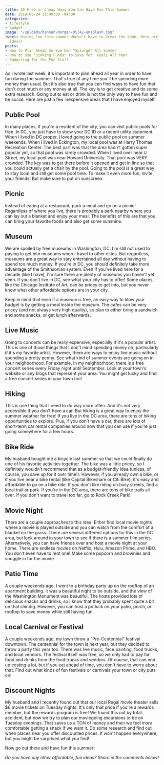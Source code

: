 ```yaml
---
title: 10 Free or Cheap Ways You Can Have Fun This Summer
date: 2019-06-24 11:00:00 -04:00
categories:
- lifestyle
- budget
image: "/uploads/hannah-morgan-95342-unsplash.jpg"
tweet: Having fun this summer doesn't have to break the bank. Here are some affordable
  ideas!
posts:
- How to Plan Ahead So You Can “Splurge” All Summer
- How to Use "Sinking Funds" to Save for  Goals All Year
- Budgeting for the Fun Stuff
---
```


As I wrote last week, it's important to plan ahead all year in order to have fun during the summer. That's true of any time you'll be spending more money than usual. But it's also true that you can find ways to have fun that don't cost much or any money at all. The key is to get creative and do some extra research. Going out to eat or drink is not the only way to have fun and be social. Here are just a few inexpensive ideas that I have enjoyed myself.

## Public Pool

In many places, if you're a resident of the city, you can visit public pools for free. In DC, you just have to show your DC ID or a recent utility statement. When I lived in DC proper, I loved going to the public pool on summer weekends. When I lived in Eckington, my local pool was at Harry Thomas Recreation Center. The best part was that the area hadn't gotten super popular yet, so that pool was rarely crowded. When I lived over near U Street, my local pool was near Howard University. That pool was VERY crowded. The key was to get there before it opened and get in line so that you could actually get a chair by the pool. Going to the pool is a great way to stay local and still get some pool time. To make it even more fun, invite your friends! But make sure to put on sunscreen.

## Picnic

Instead of eating at a restaurant, pack a meal and go on a picnic! Regardless of where you live, there is probably a park nearby where you can lay out a blanket and enjoy your meal. The benefits of this are that you can bring your favorite foods and also get some sunshine.

## Museum

We are spoiled by free museums in Washington, DC. I'm still not used to paying to get into museums when I travel to other cities. But regardless, museums are a great way to stay entertained all day without having to spend too much money. If you're in DC, you should definitely take more advantage of the Smithsonian system. Even if you've lived here for a decade (like I have), I'm sure there are plenty of museums you haven't yet seen. If you don't live in DC, see what your city has to offer! Some places, like the Chicago Institute of Art, can be pricey to get into, but you never know what other affordable options are in your city.

Keep in mind that even if a museum is free, an easy way to blow your budget is by getting a meal inside the museum. The cafes can be very pricey (and not always very high quality), so plan to either bring a sandwich and some snacks, or get lunch afterwards.

## Live Music

Going to concerts can be really expensive, especially if it's a popular artist. This is one of those things that I don't mind spending money on, particularly if it's my favorite artist. However, there are ways to enjoy live music without spending a pretty penny. See what kind of summer events are going on in your neighborhood. For example, in my neighborhood, there is a free concert series every Friday night until September. Look at your town's website or any blogs that represent your area. You might get lucky and find a free concert series in your town too!

## Hiking

This is one thing that I need to do way more often. And it's not very accessible if you don't have a car. But hiking is a great way to enjoy the summer weather for free! If you live in the DC area, there are tons of hiking opportunities to explore. Plus, if you don't have a car, there are lots of short-term car rental companies around now that you can use if you're just going somewhere for a few hours.

## Bike Ride

My husband bought me a bicycle last summer so that we could finally do one of his favorite activities together. The bike was a little pricey, so I definitely wouldn't recommend that as a budget-friendly idea (unless, of course, you save up for it over time!). However, if you already own a bike, or if you live near a bike rental (like Capital Bikeshare or Citi Bike), it's easy and affordable to go on a bike ride. If you don't like riding on busy streets, find a local trail or park. If you're in the DC area, there are tons of bike trails all over. If you don't want to travel too far, go to Rock Creek Park!

## Movie Night

There are a couple approaches to this idea. Either find local movie nights where a movie is played outside and you can watch from the comfort of a blanket on the grass. There are several different options for this in the DC area, but look around in your town to see if there is a summer film series. Alternatively, you can have friends over and host a movie night at your home. There are endless movies on Netflix, Hulu, Amazon Prime, and HBO. You don't even have to rent one! Make some popcorn and brownies and snuggle in for the movie. 

## Patio Time

A couple weekends ago, I went to a birthday party up on the rooftop of an apartment building. It was a beautiful night to be outside, and the view of the Washington Monument was beautiful. The hosts provided lots of delicious snacks and drinks, so I know that they probably spent quite a bit on that shindig. However, you can host a potluck on your patio, porch, or rooftop to save money while still having fun. 

## Local Carnival or Festival

A couple weekends ago, my town threw a "Pre-Centennial" festival downtown. The centennial for the town is next year, but they decided to throw a party this year too. There was live music, face painting, food trucks, and local vendors. The festival itself was free, so we only had to pay for food and drinks from the food trucks and vendors. Of course, that can end up costing a lot, but if you eat ahead of time, you don't have to worry about that. Find out what kinds of fun festivals or carnivals your town or city puts on!

## Discount Nights

My husband and I recently found out that our local Regal movie theater sells $6 movie tickets on Tuesday nights. It's only that price if you're a rewards member, but the rewards program is free! We found this out by total accident, but now we try to plan our moviegoing excursions to be on Tuesday evenings. That saves us a TON of money and then we feel more comfortable getting a snack if we want it. Do some research and find out when places near you offer discounted prices. It won't happen everywhere, but you might be surprised what you find!

Now go out there and have fun this summer!

*Do you have any other affordable, fun ideas? Share in the comments below!*